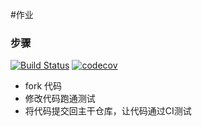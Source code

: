 #作业

### 步骤
[![Build Status](https://travis-ci.org/zhengxkq/homework1.svg?branch=master)](https://travis-ci.org/zhengxkq/homework1)
[![codecov](https://codecov.io/gh/zhengxkq/homework1/branch/master/graph/badge.svg)](https://codecov.io/gh/zhengxkq/homework1)
* fork 代码
* 修改代码跑通测试
* 将代码提交回主干仓库，让代码通过CI测试